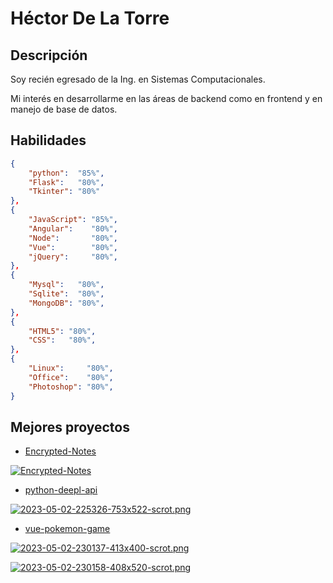 # Héctor De La Torre

## Descripción

Soy recién egresado de la Ing. en Sistemas Computacionales.

Mi interés en desarrollarme en las áreas de backend como en frontend y en manejo de base de datos.

## Habilidades

```json
{
    "python":  "85%",
    "Flask":   "80%",
    "Tkinter": "80%"
},
{
    "JavaScript": "85%",
    "Angular":    "80%",
    "Node":       "80%",
    "Vue":        "80%",
    "jQuery":     "80%",
},
{
    "Mysql":   "80%",
    "Sqlite":  "80%",
    "MongoDB": "80%",    
},
{
    "HTML5": "80%",
    "CSS":   "80%",
}, 
{
    "Linux":     "80%",
    "Office":    "80%",
    "Photoshop": "80%",
}
```

## Mejores proyectos

* [Encrypted-Notes](https://github.com/hecdelatorre/Encrypted-Notes)

[![Encrypted-Notes](https://i.postimg.cc/qv3c5C1V/2023-05-02-221347-1599x875-scrot.png)](https://github.com/hecdelatorre/Encrypted-Notes)

* [python-deepl-api](https://github.com/hecdelatorre/python-deepl-api)

[![2023-05-02-225326-753x522-scrot.png](https://i.postimg.cc/43KkKGbQ/2023-05-02-225326-753x522-scrot.png)](https://github.com/hecdelatorre/python-deepl-api)

* [vue-pokemon-game](https://github.com/hecdelatorre/vue-pokemon-game)

[![2023-05-02-230137-413x400-scrot.png](https://i.postimg.cc/Rq5CVFn8/2023-05-02-230137-413x400-scrot.png)](https://github.com/hecdelatorre/vue-pokemon-game)

[![2023-05-02-230158-408x520-scrot.png](https://i.postimg.cc/wxthvGmc/2023-05-02-230158-408x520-scrot.png)](https://github.com/hecdelatorre/vue-pokemon-game)
